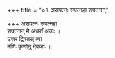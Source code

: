 +++
title = "०१ असपत्नः सपत्नहा सपत्नान्"

+++
असपत्नः सपत्नहा  
सपत्नान् मे अधराँ अकः ।  
उत्तरं द्विषतस् त्वा  
मणिः कृणोतु देवजाः ॥